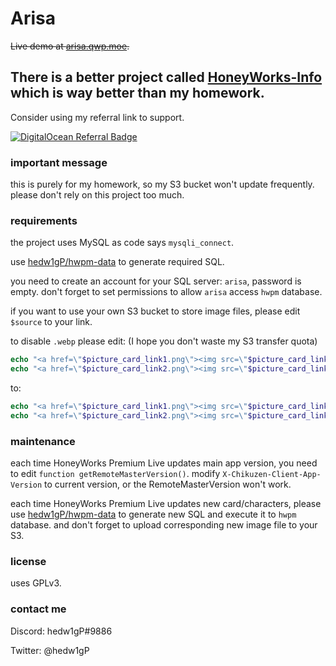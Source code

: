 # Arisa

~~Live demo at [arisa.qwp.moe](https://arisa.qwp.moe).~~

## There is a better project called [HoneyWorks-Info](https://github.com/HaniwaWiki/HoneyWorks-Info) which is way better than my homework.

Consider using my referral link to support.

[![DigitalOcean Referral Badge](https://web-platforms.sfo2.cdn.digitaloceanspaces.com/WWW/Badge%201.svg)](https://www.digitalocean.com/?refcode=94b9f74b90ff&utm_campaign=Referral_Invite&utm_medium=Referral_Program&utm_source=badge)

### important message

this is purely for my homework, so my S3 bucket won't update frequently. please don't rely on this project too much. 

### requirements

the project uses MySQL as code says `mysqli_connect`.

use [hedw1gP/hwpm-data](https://github.com/hedw1gP/hwpm-data) to generate required SQL. 

you need to create an account for your SQL server: `arisa`, password is empty. don't forget to set permissions to allow `arisa` access `hwpm` database.

if you want to use your own S3 bucket to store image files, please edit `$source` to your link. 

to disable `.webp` please edit: (I hope you don't waste my S3 transfer quota)

```php
echo "<a href=\"$picture_card_link1.png\"><img src=\"$picture_card_link1.webp\" width='50%' /></a>";
echo "<a href=\"$picture_card_link2.png\"><img src=\"$picture_card_link2.webp\" width='50%' /></a>";
```

to:

```php
echo "<a href=\"$picture_card_link1.png\"><img src=\"$picture_card_link1.png\" width='50%' /></a>";
echo "<a href=\"$picture_card_link2.png\"><img src=\"$picture_card_link2.png\" width='50%' /></a>";
```

### maintenance

each time HoneyWorks Premium Live updates main app version, you need to edit `function getRemoteMasterVersion()`. modify `X-Chikuzen-Client-App-Version` to current version, or the RemoteMasterVersion won't work.

each time HoneyWorks Premium Live updates new card/characters, please use [hedw1gP/hwpm-data](https://github.com/hedw1gP/hwpm-data) to generate new SQL and execute it to `hwpm` database. and don't forget to upload corresponding new image file to your S3. 

### license

uses GPLv3.

### contact me

Discord: hedw1gP#9886

Twitter: @hedw1gP
